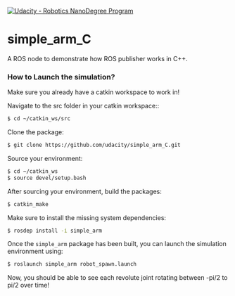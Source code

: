 [![Udacity - Robotics NanoDegree Program](https://s3-us-west-1.amazonaws.com/udacity-robotics/Extra+Images/RoboND_flag.png)](https://www.udacity.com/robotics)

# simple_arm_C
A ROS node to demonstrate how ROS publisher works in C++.  

### How to Launch the simulation?
Make sure you already have a catkin workspace to work in!

Navigate to the src folder in your catkin workspace::
```sh
$ cd ~/catkin_ws/src
```

Clone the package:
```sh
$ git clone https://github.com/udacity/simple_arm_C.git
```

Source your environment:
```sh
$ cd ~/catkin_ws
$ source devel/setup.bash
```

After sourcing your environment, build the packages:
```sh
$ catkin_make
```

Make sure to install the missing system dependencies:
```sh
$ rosdep install -i simple_arm
```

Once the ```simple_arm``` package has been built, you can launch the simulation environment using:
```sh
$ roslaunch simple_arm robot_spawn.launch
```

Now, you should be able to see each revolute joint rotating between -pi/2 to pi/2 over time!
